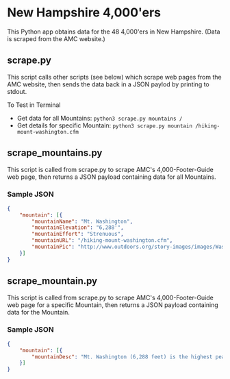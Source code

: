 # New Hampshire 4,000'ers

This Python app obtains data for the 48 4,000'ers in New Hampshire. (Data is scraped from the AMC website.)


## scrape.py

This script calls other scripts (see below) which scrape web pages from the AMC website, then sends the data back in a JSON paylod by printing to stdout.

To Test in Terminal
 * Get data for all Mountains: `python3 scrape.py mountains /`
 * Get details for specific Mountain: `python3 scrape.py mountain /hiking-mount-washington.cfm`



## scrape_mountains.py

This script is called from scrape.py to scrape AMC's 4,000-Footer-Guide web page, then returns a JSON payload containing data for all Mountains.


### Sample JSON

```json
{
	"mountain": [{
		"mountainName": "Mt. Washington",
		"mountainElevation": "6,288'",
		"mountainEffort": "Strenuous",
		"mountainURL": "/hiking-mount-washington.cfm",
		"mountainPic": "http://www.outdoors.org/story-images/images/Washington-StoryImage_2.jpg"
	}]
} 
```


## scrape_mountain.py

 This script is called from scrape.py to scrape AMC's 4,000-Footer-Guide web page for a specific Mountain, then returns a JSON payload containing data for the Mountain.


### Sample JSON

```json
{
	"mountain": [{
		"mountainDesc": "Mt. Washington (6,288 feet) is the highest peak east of the Mississippi River and north of the Carolinas. The upper part of the mountain has a climate similar to that of northern Labrador and supports a variety of alpine flora and fauna."
	}]
}   
```
